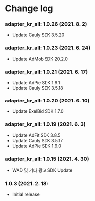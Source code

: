 # Change log

### adapter_kr_all: 1.0.26 (2021. 8. 2)

- Update Cauly SDK 3.5.20


### adapter_kr_all: 1.0.23 (2021. 6. 24)

- Update AdMob SDK 20.2.0

### adapter_kr_all: 1.0.21 (2021. 6. 17)

- Update AdPie SDK 1.9.1
- Update Cauly SDK 3.5.18

### adapter_kr_all: 1.0.20 (2021. 6. 10)

- Update ExelBid SDK 1.7.0

### adapter_kr_all: 1.0.19 (2021. 6. 3)

- Update AdFit SDK 3.8.5 
- Update Cauly SDK 3.5.17
- Update AdPie SDK 1.9.0

### adapter_kr_all: 1.0.15 (2021. 4. 30)

- WAD 및 기타 광고 SDK Update

### 1.0.3 (2021. 2. 18)

- Initial release
